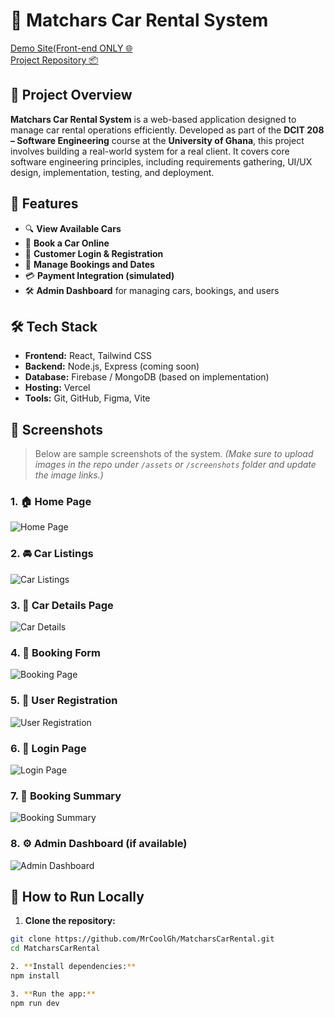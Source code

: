 # 🚗 Matchars Car Rental System

[Demo Site(Front-end ONLY 🌐](https://matchars-car-rental.vercel.app)  
[Project Repository 📦](https://github.com/MrCoolGh/MatcharsCarRental)

## 📌 Project Overview

**Matchars Car Rental System** is a web-based application designed to manage car rental operations efficiently. Developed as part of the **DCIT 208 – Software Engineering** course at the **University of Ghana**, this project involves building a real-world system for a real client. It covers core software engineering principles, including requirements gathering, UI/UX design, implementation, testing, and deployment.

## 🎯 Features

- 🔍 **View Available Cars**  
- 🧾 **Book a Car Online**  
- 👤 **Customer Login & Registration**  
- 📅 **Manage Bookings and Dates**  
- 💳 **Payment Integration (simulated)**  
- 🛠️ **Admin Dashboard** for managing cars, bookings, and users

## 🛠️ Tech Stack

- **Frontend:** React, Tailwind CSS  
- **Backend:** Node.js, Express (coming soon)  
- **Database:** Firebase / MongoDB (based on implementation)  
- **Hosting:** Vercel  
- **Tools:** Git, GitHub, Figma, Vite

## 📸 Screenshots

> Below are sample screenshots of the system. *(Make sure to upload images in the repo under `/assets` or `/screenshots` folder and update the image links.)*

### 1. 🏠 Home Page
![Home Page](./screenshots/home.png)

### 2. 🚘 Car Listings
![Car Listings](./screenshots/car-listings.png)

### 3. 📄 Car Details Page
![Car Details](./screenshots/car-details.png)

### 4. 🧾 Booking Form
![Booking Page](./screenshots/booking.png)

### 5. 👤 User Registration
![User Registration](./screenshots/register.png)

### 6. 🔐 Login Page
![Login Page](./screenshots/login.png)

### 7. 📅 Booking Summary
![Booking Summary](./screenshots/booking-summary.png)

### 8. ⚙️ Admin Dashboard (if available)
![Admin Dashboard](./screenshots/admin-dashboard.png)

## 🚀 How to Run Locally

1. **Clone the repository:**

```bash
git clone https://github.com/MrCoolGh/MatcharsCarRental.git
cd MatcharsCarRental

2. **Install dependencies:**
npm install

3. **Run the app:**
npm run dev



